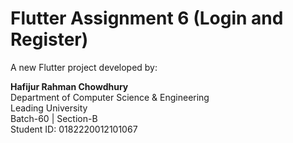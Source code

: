 # Flutter Assignment 6 (Login and Register)

A new Flutter project developed by:

**Hafijur Rahman Chowdhury**  
Department of Computer Science & Engineering  
Leading University  
Batch-60 | Section-B  
Student ID: 0182220012101067

